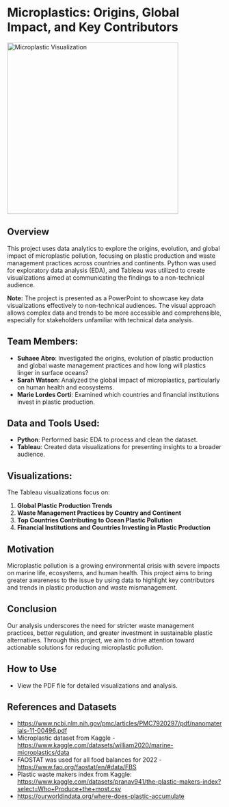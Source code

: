 # Microplastics: Origins, Global Impact, and Key Contributors

<img src="images/microplastics.gif" alt="Microplastic Visualization" width="400">

## Overview
This project uses data analytics to explore the origins, evolution, and global impact of microplastic pollution, focusing on plastic production and waste management practices across countries and continents. Python was used for exploratory data analysis (EDA), and Tableau was utilized to create visualizations aimed at communicating the findings to a non-technical audience.

**Note:** The project is presented as a PowerPoint to showcase key data visualizations effectively to non-technical audiences. The visual approach allows complex data and trends to be more accessible and comprehensible, especially for stakeholders unfamiliar with technical data analysis.

## Team Members:
- **Suhaee Abro**: Investigated the origins, evolution of plastic production and global waste management practices and how long will plastics linger in surface oceans?
- **Sarah Watson**: Analyzed the global impact of microplastics, particularly on human health and ecosystems.
- **Marie Lordes Corti**: Examined which countries and financial institutions invest in plastic production.

## Data and Tools Used:
- **Python**: Performed basic EDA to process and clean the dataset.
- **Tableau**: Created data visualizations for presenting insights to a broader audience.

## Visualizations:
The Tableau visualizations focus on:
1. **Global Plastic Production Trends**
2. **Waste Management Practices by Country and Continent**
3. **Top Countries Contributing to Ocean Plastic Pollution**
4. **Financial Institutions and Countries Investing in Plastic Production**

## Motivation
Microplastic pollution is a growing environmental crisis with severe impacts on marine life, ecosystems, and human health. This project aims to bring greater awareness to the issue by using data to highlight key contributors and trends in plastic production and waste mismanagement.

## Conclusion
Our analysis underscores the need for stricter waste management practices, better regulation, and greater investment in sustainable plastic alternatives. Through this project, we aim to drive attention toward actionable solutions for reducing microplastic pollution.

## How to Use
- View the PDF file for detailed visualizations and analysis.

## References and Datasets
- https://www.ncbi.nlm.nih.gov/pmc/articles/PMC7920297/pdf/nanomaterials-11-00496.pdf
- Microplastic dataset from Kaggle - https://www.kaggle.com/datasets/william2020/marine-microplastics/data
- FAOSTAT was used for all food balances for 2022 - https://www.fao.org/faostat/en/#data/FBS
- Plastic waste makers index from Kaggle: https://www.kaggle.com/datasets/pranav941/the-plastic-makers-index?select=Who+Produce+the+most.csv
- https://ourworldindata.org/where-does-plastic-accumulate

